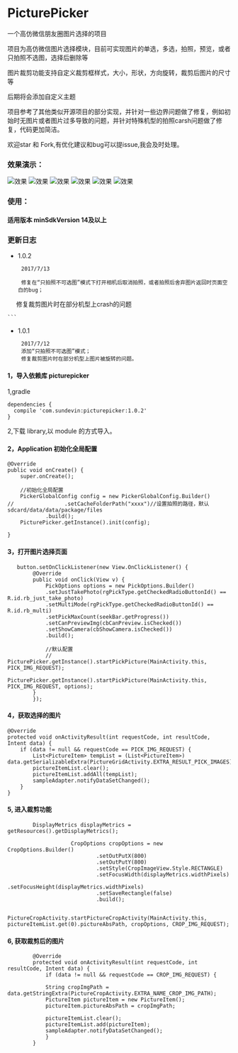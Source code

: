 # PicturePicker
一个高仿微信朋友圈图片选择的项目

项目为高仿微信图片选择模块，目前可实现图片的单选，多选，拍照，预览，或者只拍照不选图，选择后删除等

图片裁剪功能支持自定义裁剪框样式，大小，形状，方向旋转，裁剪后图片的尺寸等

后期将会添加自定义主题

项目参考了其他类似开源项目的部分实现，并针对一些边界问题做了修复，例如初始时无图片或者图片过多导致的问题，并针对特殊机型的拍照carsh问题做了修复，代码更加简洁。  

 欢迎star 和 Fork,有优化建议和bug可以提issue,我会及时处理。
 
### 效果演示：
 
 ![效果](https://raw.githubusercontent.com/sundevin/Screenshot/master/picturepicker-img/0.gif)
 ![效果](https://raw.githubusercontent.com/sundevin/Screenshot/master/picturepicker-img/1.png)
 ![效果](https://raw.githubusercontent.com/sundevin/Screenshot/master/picturepicker-img/2.png)
 ![效果](https://raw.githubusercontent.com/sundevin/Screenshot/master/picturepicker-img/3.png)
 ![效果](https://raw.githubusercontent.com/sundevin/Screenshot/master/picturepicker-img/4.png)
 ![效果](https://raw.githubusercontent.com/sundevin/Screenshot/master/picturepicker-img/5.png)

### 使用：

#### 适用版本 minSdkVersion 14及以上


### 更新日志


- 1.0.2
    ```
     2017/7/13

     修复在“只拍照不可选图”模式下打开相机后取消拍照，或者拍照后舍弃图片返回时页面空白的bug；
     修复裁剪图片时在部分机型上crash的问题

    ```

- 1.0.1
    ```
     2017/7/12
     添加“只拍照不可选图”模式；
     修复裁剪图片时在部分机型上图片被旋转的问题。

    ```

#### 1，导入依赖库 picturepicker

1,gradle
```
dependencies {
  compile 'com.sundevin:picturepicker:1.0.2'
}
```

2,下载 library,以 module 的方式导入。
 
#### 2，Application 初始化全局配置
 
    @Override
    public void onCreate() {
        super.onCreate();

        //初始化全局配置
        PickerGlobalConfig config = new PickerGlobalConfig.Builder()
    //                .setCacheFolderPath("xxxx")//设置拍照的路径，默认sdcard/data/data/package/files
                .build();
        PicturePicker.getInstance().init(config);

    }
        
#### 3，打开图片选择页面
       button.setOnClickListener(new View.OnClickListener() {
            @Override
            public void onClick(View v) {
                PickOptions options = new PickOptions.Builder()
                .setJustTakePhoto(rgPickType.getCheckedRadioButtonId() == R.id.rb_just_take_photo)
                .setMultiMode(rgPickType.getCheckedRadioButtonId() == R.id.rb_multi)
                .setPickMaxCount(seekBar.getProgress())
                .setCanPreviewImg(cbCanPreview.isChecked())
                .setShowCamera(cbShowCamera.isChecked())
                .build();
                
                //默认配置
                // PicturePicker.getInstance().startPickPicture(MainActivity.this, PICK_IMG_REQUEST);
                PicturePicker.getInstance().startPickPicture(MainActivity.this, PICK_IMG_REQUEST, options);
            }
            });   
        

#### 4，获取选择的图片

    @Override
    protected void onActivityResult(int requestCode, int resultCode, Intent data) {
        if (data != null && requestCode == PICK_IMG_REQUEST) {
            List<PictureItem> tempList = (List<PictureItem>) data.getSerializableExtra(PictureGridActivity.EXTRA_RESULT_PICK_IMAGES);
            pictureItemList.clear();
            pictureItemList.addAll(tempList);
            sampleAdapter.notifyDataSetChanged();
        } 
    }

#### 5, 进入裁剪功能

```
        DisplayMetrics displayMetrics = getResources().getDisplayMetrics();

                    CropOptions cropOptions = new CropOptions.Builder()
                            .setOutPutX(800)
                            .setOutPutY(800)
                            .setStyle(CropImageView.Style.RECTANGLE)
                            .setFocusWidth(displayMetrics.widthPixels)
                            .setFocusHeight(displayMetrics.widthPixels)
                            .setSaveRectangle(false)
                            .build();

                    PictureCropActivity.startPictureCropActivity(MainActivity.this, pictureItemList.get(0).pictureAbsPath, cropOptions, CROP_IMG_REQUEST);

```

#### 6, 获取裁剪后的图片

```
        @Override
        protected void onActivityResult(int requestCode, int resultCode, Intent data) {
            if (data != null && requestCode == CROP_IMG_REQUEST) {

            String cropImgPath = data.getStringExtra(PictureCropActivity.EXTRA_NAME_CROP_IMG_PATH);
            PictureItem pictureItem = new PictureItem();
            pictureItem.pictureAbsPath = cropImgPath;

            pictureItemList.clear();
            pictureItemList.add(pictureItem);
            sampleAdapter.notifyDataSetChanged();
            }
        }
```